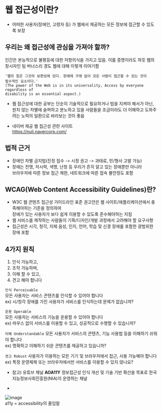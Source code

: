 # 웹 접근성이란?
* 어떠한 사용자(장애인, 고령자 등) 가 웹에서 제공하는 모든 정보에 접근할 수 있도록 보장

## 우리는 왜 접근성에 관심을 가져야 할까?   
인간은 본능적으로 불평등에 대한 저항의식을 가지고 있음. 이를 증명이라도 하듯 웹의 창시자인 팀 버너스리 경도 웹에 대해 이렇게 이야기함   
```
'웹의 힘은 그것의 보편성에 있다. 장애에 구애 없이 모든 사람이 접근할 수 있는 것이
필수적인 요소이다.'
(The power of the Web is in its universality, Access by everyone regardless of 
disability is an essential aspect.)
```

* 웹 접근성에 대한 공부는 단순히 기술적으로 필요하거나 법을 지켜야 해서가 아닌,   
원치 않는 차별에 슬퍼하고 분노하고 있을 사람들을 조금이라도 더 이해하고 도와주려는 노력의 일환으로 바라보는 것이 좋음   

* 네이버 제공 웹 접근성 관련 사이트   
https://nuli.navercorp.com/

## 법적 근거
* 장애인 차별 금지법(진정 접수 -> 시정 권고 -> 과태료, 민/형사 고발 가능)   
* 장애는 전맹, 저시력, 색맹, 난청 등 우리가 흔히 알고 있는 장애뿐만 아니라   
브라우저에 따른 정보 접근 제한, 네트워크에 따른 접속 불안정도 포함

## WCAG(Web Content Accessibility Guidelines)란?
* W3C 웹 콘텐츠 접근성 가이드라인 표준 권고안은 웹 사이트/애플리케이션에서 충족해야하는 기준을 정의하여   
장애가 있는 사용자가 보다 쉽게 이용할 수 있도록 준수해야하는 지침
* 웹 서비스를 제작하는 사람들이 기획/디자인/개발 과정에서 고려해야 할 요구사항
* 접근성은 시각, 청각, 지체 음성, 인지, 언어, 학습 및 신경 장애를 포함한 광범위한 장애 포함

## 4가지 원칙
1. 인식 가능하고,   
2. 조작 가능하며,   
3. 이해 할 수 있고,   
4. 견고 해야 합니다

`인식 Perceivable`   
모든 사용자는 서비스 콘텐츠를 인식할 수 있어야 합니다   
ex) 시/청각 장애를 가진 사용자가 서비스를 인식하는데 문제가 없습니까?   

`운용 Operable`   
모든 사용자는 서비스의 기능을 운용할 수 있어야 합니다   
ex) 마우스 없이 서비스를 이용할 수 있고, 성공적으로 수행할 수 있습니까?   

`이해 Understandable`
모든 사용자가 서비스의 콘텐츠, 기능 사용법 등을 이해하기 쉬워야 합니다   
ex) 명확하고 이해하기 쉬운 콘텐츠를 제공하고 있습니까?   

`견고 Robust`
사용자가 이용하는 모든 기기 및 브라우저에서 접근, 사용 가능해야 합니다   
ex) 특정 운영체제 또는 브라우저에서만 서비스를 이용할 수 있지 않나요?   

* 참고) 유튜브 채널 **AOA11Y**
정보접근성 인식 개선 및 기술 기반 확산을 목표로 한국지능정보사회진흥원(NIA)이 운영하는 채널

*
![image](https://user-images.githubusercontent.com/84116709/176392003-d180867b-21a1-48bf-857c-cf8918afd6a0.png)   
a11y = accessibility의 줄임말
